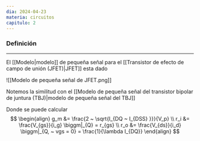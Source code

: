 ```yaml
---
dia: 2024-04-23
materia: circuitos
capitulo: 2
---
```

### Definición
---
El [[Modelo|modelo]] de pequeña señal para el [[Transistor de efecto de campo de unión (JFET)|JFET]] esta dado

![[Modelo de pequeña señal de JFET.png]]

Notemos la similitud con el [[Modelo de pequeña señal del transistor bipolar de juntura (TBJ)|modelo de pequeña señal del TBJ]] 

Donde se puede calcular $$ \begin{align} 
	g_m &= \frac{2 ~ \sqrt{I_{DQ ~ I_{DSS} }}}{V_p} \\
	r_i &= \frac{V_{gs}}{i_g} \biggm|_{Q} = r_{gs} \\
	r_o &= \frac{V_{ds}}{i_d} \biggm|_{Q, ~ vgs = 0} = \frac{1}{\lambda I_{DQ}}
\end{align} $$